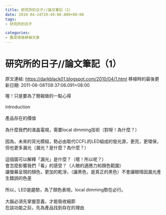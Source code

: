 ```yaml
---
title: 研究所的日子//論文筆記（1）
date: 2010-04-24T20:49:00.000+08:00
tags: 
- 研究所的日子

categories:
- 舊部落格移植文章
---
```


# 研究所的日子//論文筆記（1）

原文連結: https://darkblack01.blogspot.com/2010/04/1.html
移植時的最後更新日期: 2011-08-08T08:37:06.091+08:00

喔！只是要為了簡報做的一點心得<br /><br />introduction<br /><br />產品存在的價值<br /><br />為什麼我們的液晶電視，需要local dimming技術（對呀！為什麼？）<br /><br /><a name='more'></a>因為，未來的背光模組，勢必由取代CCFL的LED組成的發光源，更亮，更環保，但也更多漏光（漏光？是什麼？為什麼？）<br /><br />這個圖可以解釋「漏光」是什麼？（嗯！所以呢？）<br />會怎麼影響我們「看」的感受？（人眼的適應力和顏色範圍）<br />讓螢幕呈現的顏色，更加的乾淨，（讓黑色，是真正的黑色）不會讓眼晴因漏光產生錯誤的色差<br /><br />所以，LED是趨勢，為了顏色表現，local dimming勢在必行。<br /><br />大腦必須先掌握意義，才能吸收細節<br />在談功能之前，先為產品找到存在的理由
